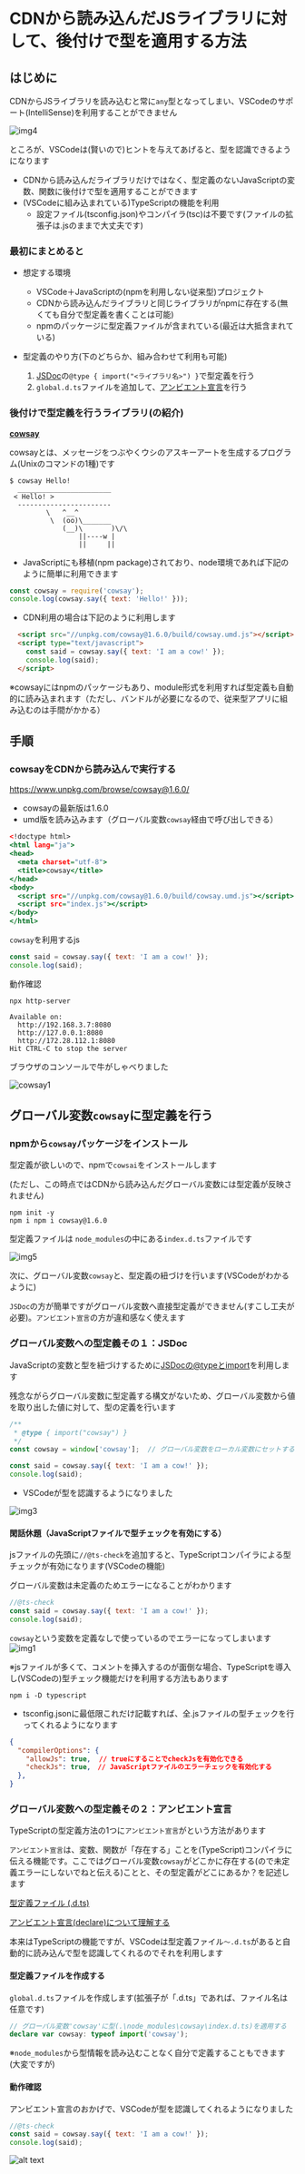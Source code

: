 # CDNから読み込んだJSライブラリに対して、後付けで型を適用する方法

## はじめに

CDNからJSライブラリを読み込むと常に`any`型となってしまい、VSCodeのサポート(IntelliSense)を利用することができません

![img4](./img/image-4.png)

ところが、VSCodeは(賢いので)ヒントを与えてあげると、型を認識できるようになります

* CDNから読み込んだライブラリだけではなく、型定義のないJavaScriptの変数、関数に後付けで型を適用することができます
* (VSCodeに組み込まれている)TypeScriptの機能を利用
  * 設定ファイル(tsconfig.json)やコンパイラ(tsc)は不要です(ファイルの拡張子は.jsのままで大丈夫です)


### 最初にまとめると

* 想定する環境
  * VSCode＋JavaScriptの(npmを利用しない従来型)プロジェクト
  * CDNから読み込んだライブラリと同じライブラリがnpmに存在する(無くても自分で型定義を書くことは可能)
  * npmのパッケージに型定義ファイルが含まれている(最近は大抵含まれている)

* 型定義のやり方(下のどちらか、組み合わせて利用も可能)
  1. [JSDoc](https://www.typescriptlang.org/ja/docs/handbook/jsdoc-supported-types.html)の`@type { import("<ライブラリ名>") }`で型定義を行う
  2. `global.d.ts`ファイルを追加して、[アンビエント宣言](https://typescript-jp.gitbook.io/deep-dive/type-system/intro/d.ts)を行う


### 後付けで型定義を行うライブラリ(の紹介)

**[cowsay](https://www.npmjs.com/package/cowsay)**

cowsayとは、メッセージをつぶやくウシのアスキーアートを生成するプログラム(Unixのコマンドの1種)です
```
$ cowsay Hello!
  _______________________
 < Hello! >
  -----------------------
         \   ^__^
          \  (oo)\_______
             (__)\       )\/\
                 ||----w |
                 ||     ||
```

* JavaScriptにも移植(npm package)されており、node環境であれば下記のように簡単に利用できます

```javascript
const cowsay = require('cowsay');
console.log(cowsay.say({ text: 'Hello!' }));
```

* CDN利用の場合は下記のように利用します
```html
  <script src="//unpkg.com/cowsay@1.6.0/build/cowsay.umd.js"></script>
  <script type="text/javascript">
    const said = cowsay.say({ text: 'I am a cow!' });
    console.log(said);
  </script>
```

※cowsayにはnpmのパッケージもあり、module形式を利用すれば型定義も自動的に読み込まれます（ただし、バンドルが必要になるので、従来型アプリに組み込むのは手間がかかる）

## 手順

### cowsayをCDNから読み込んで実行する

https://www.unpkg.com/browse/cowsay@1.6.0/

* cowsayの最新版は1.6.0
* umd版を読み込みます（グローバル変数`cowsay`経由で呼び出しできる）

```html:index.html
<!doctype html>
<html lang="ja">
<head>
  <meta charset="utf-8">
  <title>cowsay</title>
</head>
<body>
  <script src="//unpkg.com/cowsay@1.6.0/build/cowsay.umd.js"></script>
  <script src="index.js"></script>
</body>
</html>
```

`cowsay`を利用するjs

```javascript:index.js
const said = cowsay.say({ text: 'I am a cow!' });
console.log(said);
```

動作確認
```
npx http-server

Available on:
  http://192.168.3.7:8080
  http://127.0.0.1:8080
  http://172.28.112.1:8080
Hit CTRL-C to stop the server
```
ブラウザのコンソールで牛がしゃべりました

![cowsay1](./img/image.png)

## グローバル変数`cowsay`に型定義を行う

### npmから`cowsay`パッケージをインストール

型定義が欲しいので、npmで`cowsai`をインストールします

(ただし、この時点ではCDNから読み込んだグローバル変数には型定義が反映されません)

```
npm init -y
npm i npm i cowsay@1.6.0
```

型定義ファイルは `node_modules`の中にある`index.d.ts`ファイルです

![img5](./img/image-5.png)


次に、グローバル変数`cowsay`と、型定義の紐づけを行います(VSCodeがわかるように)

`JSDoc`の方が簡単ですがグローバル変数へ直接型定義ができません(すこし工夫が必要)。`アンビエント宣言`の方が違和感なく使えます

### グローバル変数への型定義その１：JSDoc

JavaScriptの変数と型を紐づけするために[JSDocの@typeとimport](https://www.typescriptlang.org/ja/docs/handbook/jsdoc-supported-types.html#%E3%82%A4%E3%83%B3%E3%83%9D%E3%83%BC%E3%83%88%E5%9E%8B)を利用します

残念ながらグローバル変数に型定義する構文がないため、グローバル変数から値を取り出した値に対して、型の定義を行います

```javascript:index.js
/**
 * @type { import("cowsay") }
 */
const cowsay = window['cowsay'];  // グローバル変数をローカル変数にセットすると同時に型定義を行う

const said = cowsay.say({ text: 'I am a cow!' });
console.log(said);
```

* VSCodeが型を認識するようになりました

![img3](./img/image-3.png)


#### 閑話休題（JavaScriptファイルで型チェックを有効にする）

jsファイルの先頭に`//@ts-check`を追加すると、TypeScriptコンパイラによる型チェックが有効になります(VSCodeの機能)

グローバル変数は未定義のためエラーになることがわかります

```javascript:index.js
//@ts-check
const said = cowsay.say({ text: 'I am a cow!' });
console.log(said);
```

`cowsay`という変数を定義なしで使っているのでエラーになってしまいます
![img1](./img/image-1.png)

※jsファイルが多くて、コメントを挿入するのが面倒な場合、TypeScriptを導入し(VSCodeの)型チェック機能だけを利用する方法もあります

```
npm i -D typescript
```

* tsconfig.jsonに最低限これだけ記載すれば、全.jsファイルの型チェックを行ってくれるようになります
```json:tsconfig.json
{
  "compilerOptions": {
    "allowJs": true,  // trueにすることでcheckJsを有効化できる
    "checkJs": true,　// JavaScriptファイルのエラーチェックを有効化する
  },
}
```

### グローバル変数への型定義その２：アンビエント宣言

TypeScriptの型定義方法の1つに`アンビエント宣言`がという方法があります

`アンビエント宣言`は、変数、関数が「存在する」ことを(TypeScript)コンパイラに伝える機能です。ここではグローバル変数`cowsay`がどこかに存在する(ので未定義エラーにしないでねと伝える)ことと、その型定義がどこにあるか？を記述します

[型定義ファイル (.d.ts)](https://typescriptbook.jp/reference/declaration-file#%E5%9E%8B%E5%AE%9A%E7%BE%A9%E3%83%95%E3%82%A1%E3%82%A4%E3%83%AB%E3%81%A7%E7%99%BB%E5%A0%B4%E3%81%99%E3%82%8B%E3%82%AD%E3%83%BC%E3%83%AF%E3%83%BC%E3%83%89)

[アンビエント宣言(declare)について理解する](https://qiita.com/yamatai12/items/eb271421a6c3ba367624)


本来はTypeScriptの機能ですが、VSCodeは型定義ファイル`～.d.ts`があると自動的に読み込んで型を認識してくれるのでそれを利用します

#### 型定義ファイルを作成する

`global.d.ts`ファイルを作成します(拡張子が「.d.ts」であれば、ファイル名は任意です)

```typescript:global.d.ts
// グローバル変数'cowsay'に型(.\node_modules\cowsay\index.d.ts)を適用する
declare var cowsay: typeof import('cowsay');
```

※`node_modules`から型情報を読み込むことなく自分で定義することもできます(大変ですが)


#### 動作確認

アンビエント宣言のおかげで、VSCodeが型を認識してくれるようになりました

```javascript:index.js
//@ts-check
const said = cowsay.say({ text: 'I am a cow!' });
console.log(said);
```
![alt text](./img/image-2.png)


